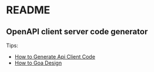 # README

## OpenAPI client server code generator

Tips:
- [How to Generate Api Client Code]("docs/openapi-generator.md"")
- [How to Goa Design]("docs/goa.md"")